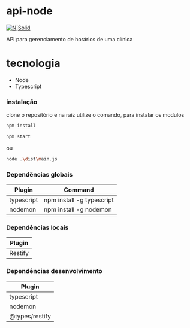 # api-node
[![N|Solid](https://leosena777.github.io/img/assinaturaLs.png)](https://leosena777.github.io/)

API para gerenciamento de horários de uma clínica

# tecnologia
  - Node
  - Typescript

### instalação

clone o repositório e na raiz utilize o comando, para instalar os modulos
```sh
npm install
```

```sh
npm start
```

ou 

```sh
node .\dist\main.js
```

### Dependências globais

| Plugin | Command |
| ------ | ------ |
| typescript | npm install -g typescript |
| nodemon | npm install -g nodemon |


### Dependências locais

| Plugin |
| ------ |
| Restify |


### Dependências desenvolvimento

| Plugin |
| ------ |
| typescript |
| nodemon |
| @types/restify |

